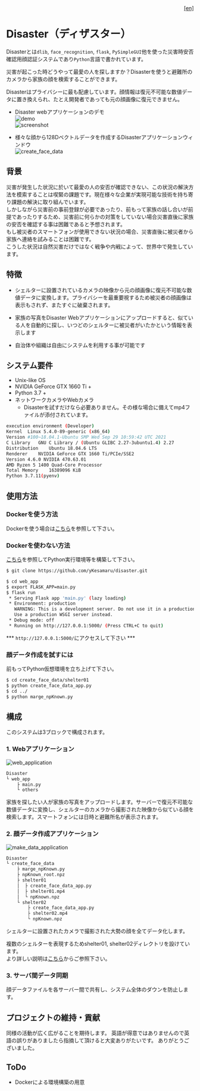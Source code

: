 <div style="text-align: right"><a href="https://github.com/yKesamaru/disaster#disaster">[en]</a></div>  


# Disaster（ディザスター）
Disasterとは`dlib`, `face_recognition`, `flask`, `PySimpleGUI`他を使った災害時安否確認用顔認証システムであり`Python`言語で書かれています。

災害が起こった時どうやって最愛の人を探しますか？Disasterを使うと避難所のカメラから家族の顔を検索することができます。

Disasterはプライバシーに最も配慮しています。顔情報は復元不可能な数値データに置き換えられ、たとえ開発者であっても元の顔画像に復元できません。  

* Disaster webアプリケーションのデモ  
![demo](../img/demo.gif)  
![screenshot](https://user-images.githubusercontent.com/93259837/139792630-06f66eef-2b41-4bbf-8c00-6c57ac811974.png)  

* 様々な顔から128Dベクトルデータを作成するDisasterアプリケーションウィンドウ  
![create_face_data](../img/demo3.gif)   

## 背景
災害が発生した状況に於いて最愛の人の安否が確認できない、この状況の解決方法を模索することは喫緊の課題です。現在様々な企業が実現可能な技術を持ち寄り課題の解決に取り組んでいます。  
しかしながら災害前の事前登録が必要であったり、前もって家族の話し合いが前提であったりするため、災害前に何らかの対策をしていない場合災害直後に家族の安否を確認する事は困難であると予想されます。  
もし被災者のスマートフォンが使用できない状況の場合、災害直後に被災者から家族へ連絡を試みることは困難です。  
こうした状況は自然災害だけではなく戦争や内戦によって、世界中で発生しています。


## 特徴
* シェルターに設置されているカメラの映像から元の顔画像に復元不可能な数値データに変換します。プライバシーを最重要視するため被災者の顔画像は表示もされず、またすぐに破棄されます。  

* 家族の写真をDisaster Webアプリケーションにアップロードすると、似ている人を自動的に探し、いつどのシェルターに被災者がいたかという情報を表示します  

* 自治体や組織は自由にシステムを利用する事が可能です  

## システム要件
* Unix-like OS
* NVIDIA GeForce GTX 1660 Ti +
* Python 3.7 +
* ネットワークカメラやWebカメラ
  * Disasterを試すだけなら必要ありません。その様な場合に備えてmp4ファイルが添付されています。
```bash
execution environment (Developer)
Kernel	Linux 5.4.0-89-generic (x86_64)
Version	#100~18.04.1-Ubuntu SMP Wed Sep 29 10:59:42 UTC 2021
C Library	GNU C Library / (Ubuntu GLIBC 2.27-3ubuntu1.4) 2.27
Distribution	Ubuntu 18.04.6 LTS
Renderer	NVIDIA GeForce GTX 1660 Ti/PCIe/SSE2
Version	4.6.0 NVIDIA 470.63.01
AMD Ryzen 5 1400 Quad-Core Processor
Total Memory	16389096 KiB
Python 3.7.11(pyenv)
```
  
## 使用方法  
### Dockerを使う方法
Dockerを使う場合は<a href="Build_python_runtime_environment.md">こちら</a>を参照して下さい。  

### Dockerを使わない方法
<a href="./Build_python_runtime_environment.md">こちら</a>を参照してPython実行環境等を構築して下さい。  
```bash
$ git clone https://github.com/yKesamaru/disaster.git
```
```bash
$ cd web_app
$ export FLASK_APP=main.py
$ flask run
 * Serving Flask app 'main.py' (lazy loading)
 * Environment: production
   WARNING: This is a development server. Do not use it in a production deployment.
   Use a production WSGI server instead.
 * Debug mode: off
 * Running on http://127.0.0.1:5000/ (Press CTRL+C to quit)
```
*** `http://127.0.0.1:5000/`にアクセスして下さい ***

### 顔データ作成を試すには
前もってPython仮想環境を立ち上げて下さい。
```bash
$ cd create_face_data/shelter01
$ python create_face_data_app.py 
$ cd ../
$ python marge_npKnown.py
```

## 構成
このシステムは3ブロックで構成されます。
### 1. Webアプリケーション  
![web_application](https://user-images.githubusercontent.com/93259837/139513838-3e22fb8e-f9b7-4c88-aa7c-2ec4aa72cdd4.png)  
```bash
Disaster
└ web_app
    ├ main.py
    └ others
```
家族を探したい人が家族の写真をアップロードします。サーバーで復元不可能な数値データに変換し、シェルターのカメラから撮影された映像から似ている顔を検索します。スマートフォンには日時と避難所名が表示されます。  

### 2. 顔データ作成アプリケーション
![make_data_application](https://user-images.githubusercontent.com/93259837/139513900-7dd066a4-5295-4ae6-aa49-d3e6feb01cd6.png)  
```bash
Disaster
└ create_face_data
    ├ marge_npKnown.py
    ├ npKnown_root.npz
    ├ shelter01
    │  ├ create_face_data_app.py
    │  ├ shelter01.mp4    
    │  └ npKnown.npz
    └ shelter02
        ├ create_face_data_app.py
        ├ shelter02.mp4    
        └ npKnown.npz
```
シェルターに設置されたカメラで撮影された大勢の顔を全てデータ化します。  

複数のシェルターを表現するためshelter01, shelter02ディレクトリを設けています。  
より詳しい説明は<a href="./How_to_operate.md">こちら</a>からご参照下さい。   

### 3. サーバ間データ同期
顔データファイルを各サーバー間で共有し、システム全体のダウンを防止します。  

## プロジェクトの維持・貢献
同様の活動が広く広がることを期待します。
英語が得意ではありませんので英語の誤りがありましたら指摘して頂けると大変ありがたいです。
ありがとうございました。

## ToDo
* Dockerによる環境構築の用意